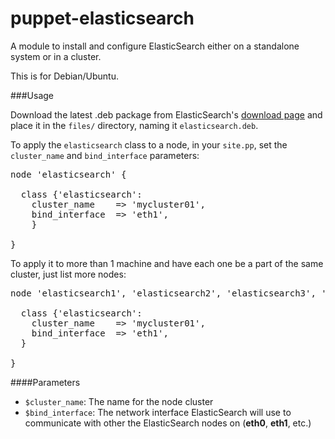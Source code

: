 puppet-elasticsearch
====================

A module to install and configure ElasticSearch either on a standalone system or in a cluster.

This is for Debian/Ubuntu.

###Usage

Download the latest .deb package from ElasticSearch's [download page](http://www.elasticsearch.org/download/) and place it in the `files/` directory, naming it `elasticsearch.deb`.

To apply the `elasticsearch` class to a node, in your `site.pp`, set the `cluster_name` and `bind_interface` parameters:

<pre>
node 'elasticsearch' {

  class {'elasticsearch':
    cluster_name    => 'mycluster01',
    bind_interface  => 'eth1',
    }

}
</pre>

To apply it to more than 1 machine and have each one be a part of the same cluster, just list more nodes:

<pre>
node 'elasticsearch1', 'elasticsearch2', 'elasticsearch3', 'elasticsearch4' {

  class {'elasticsearch':
    cluster_name    => 'mycluster01',
    bind_interface  => 'eth1',
  }

}
</pre>

####Parameters

* `$cluster_name`: The name for the node cluster
* `$bind_interface`: The network interface ElasticSearch will use to communicate with other the ElasticSearch nodes on (**eth0**, **eth1**, etc.)

